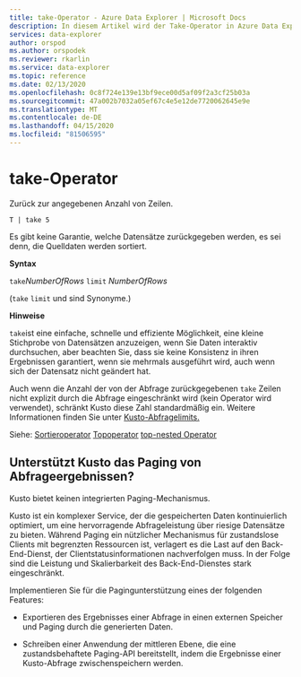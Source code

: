 ```yaml
---
title: take-Operator - Azure Data Explorer | Microsoft Docs
description: In diesem Artikel wird der Take-Operator in Azure Data Explorer beschrieben.
services: data-explorer
author: orspod
ms.author: orspodek
ms.reviewer: rkarlin
ms.service: data-explorer
ms.topic: reference
ms.date: 02/13/2020
ms.openlocfilehash: 0c8f724e139e13bf9ece00d5af09f2a3cf25b03a
ms.sourcegitcommit: 47a002b7032a05ef67c4e5e12de7720062645e9e
ms.translationtype: MT
ms.contentlocale: de-DE
ms.lasthandoff: 04/15/2020
ms.locfileid: "81506595"
---
```

# <a name="take-operator"></a>take-Operator

Zurück zur angegebenen Anzahl von Zeilen.

```kusto
T | take 5
```

Es gibt keine Garantie, welche Datensätze zurückgegeben werden, es sei denn, die Quelldaten werden sortiert.

**Syntax**

`take`*NumberOfRows* 
 `limit` *NumberOfRows*

(`take` `limit` und sind Synonyme.)

**Hinweise**

`take`ist eine einfache, schnelle und effiziente Möglichkeit, eine kleine Stichprobe von Datensätzen anzuzeigen, wenn Sie Daten interaktiv durchsuchen, aber beachten Sie, dass sie keine Konsistenz in ihren Ergebnissen garantiert, wenn sie mehrmals ausgeführt wird, auch wenn sich der Datensatz nicht geändert hat.

Auch wenn die Anzahl der von der Abfrage zurückgegebenen `take` Zeilen nicht explizit durch die Abfrage eingeschränkt wird (kein Operator wird verwendet), schränkt Kusto diese Zahl standardmäßig ein.
Weitere Informationen finden Sie unter [Kusto-Abfragelimits.](../concepts/querylimits.md)

Siehe: [Sortieroperator](sortoperator.md)
[Topoperator](topoperator.md)
[top-nested Operator](topnestedoperator.md)

## <a name="does-kusto-support-paging-of-query-results"></a>Unterstützt Kusto das Paging von Abfrageergebnissen?

Kusto bietet keinen integrierten Paging-Mechanismus.

Kusto ist ein komplexer Service, der die gespeicherten Daten kontinuierlich optimiert, um eine hervorragende Abfrageleistung über riesige Datensätze zu bieten. Während Paging ein nützlicher Mechanismus für zustandslose Clients mit begrenzten Ressourcen ist, verlagert es die Last auf den Back-End-Dienst, der Clientstatusinformationen nachverfolgen muss. In der Folge sind die Leistung und Skalierbarkeit des Back-End-Dienstes stark eingeschränkt.

Implementieren Sie für die Pagingunterstützung eines der folgenden Features:

* Exportieren des Ergebnisses einer Abfrage in einen externen Speicher und Paging durch die generierten Daten.

* Schreiben einer Anwendung der mittleren Ebene, die eine zustandsbehaftete Paging-API bereitstellt, indem die Ergebnisse einer Kusto-Abfrage zwischenspeichern werden.